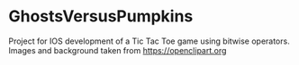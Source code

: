 # GhostsVersusPumpkins
Project for IOS development of a Tic Tac Toe game using bitwise operators. Images and background taken from https://openclipart.org
